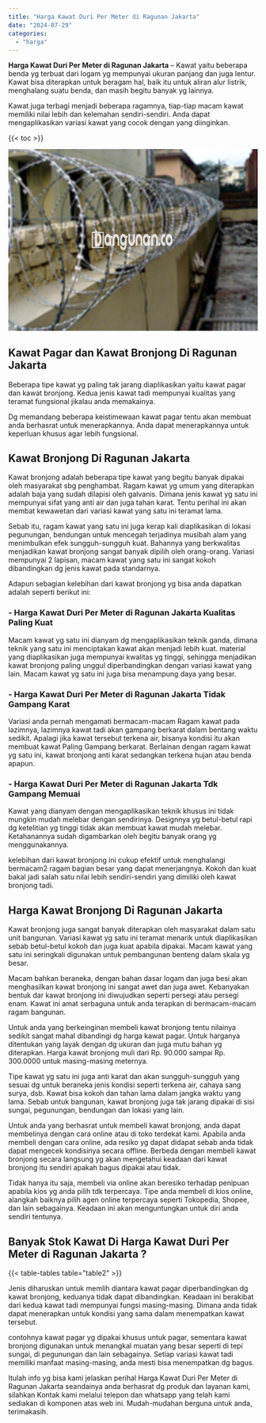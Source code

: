 ```yaml
---
title: "Harga Kawat Duri Per Meter di Ragunan Jakarta"
date: "2024-07-29"
categories: 
  - "harga"
---
```


**Harga Kawat Duri Per Meter di Ragunan Jakarta** – Kawat yaitu beberapa benda yg terbuat dari logam yg mempunyai ukuran panjang dan juga lentur. Kawat bisa diterapkan untuk beragam hal, baik itu untuk aliran alur listrik, menghalang suatu benda, dan masih begitu banyak yg lainnya.

Kawat juga terbagi menjadi beberapa ragamnya, tiap-tiap macam kawat memiliki nilai lebih dan kelemahan sendiri-sendiri. Anda dapat mengaplikasikan variasi kawat yang cocok dengan yang diinginkan.

{{< toc >}}

![Harga Kawat Duri Per Meter di Ragunan Jakarta](/images/jual-kawat-murah49.png)

## Kawat Pagar dan Kawat Bronjong Di Ragunan Jakarta

Beberapa tipe kawat yg paling tak jarang diaplikasikan yaitu kawat pagar dan kawat bronjong. Kedua jenis kawat tadi mempunyai kualitas yang teramat fungsional jikalau anda memakainya.

Dg memandang beberapa keistimewaan kawat pagar tentu akan membuat anda berhasrat untuk menerapkannya. Anda dapat menerapkannya untuk keperluan khusus agar lebih fungsional.

## Kawat Bronjong Di Ragunan Jakarta

Kawat bronjong adalah beberapa tipe kawat yang begitu banyak dipakai oleh masyarakat sbg penghambat. Ragam kawat yg umum yang diterapkan adalah baja yang sudah dilapisi oleh galvanis. Dimana jenis kawat yg satu ini mempunyai sifat yang anti air dan juga tahan karat. Tentu perihal ini akan membat kewawetan dari variasi kawat yang satu ini teramat lama.

Sebab itu, ragam kawat yang satu ini juga kerap kali diaplikasikan di lokasi pegunungan, bendungan untuk mencegah terjadinya musibah alam yang menimbulkan efek sungguh-sungguh kuat. Bahannya yang berkwalitas menjadikan kawat bronjong sangat banyak dipilih oleh orang-orang. Variasi mempunyai 2 lapisan, macam kawat yang satu ini sangat kokoh dibandingkan dg jenis kawat pada standarnya.

Adapun sebagian kelebihan dari kawat bronjong yg bisa anda dapatkan adalah seperti berikut ini:

### \- Harga Kawat Duri Per Meter di Ragunan Jakarta Kualitas Paling Kuat

Macam kawat yg satu ini dianyam dg mengaplikasikan teknik ganda, dimana teknik yang satu ini menciptakan kawat akan menjadi lebih kuat. material yang diaplikasikan juga mempunyai kwalitas yg tinggi, sehingga menjadikan kawat bronjong paling unggul diperbandingkan dengan variasi kawat yang lain. Macam kawat yg satu ini juga bisa menampung daya yang besar.

### \- Harga Kawat Duri Per Meter di Ragunan Jakarta Tidak Gampang Karat

Variasi anda pernah mengamati bermacam-macam Ragam kawat pada lazimnya, lazimnya kawat tadi akan gampang berkarat dalam bentang waktu sedikit. Apalagi jika kawat tersebut terkena air, bisanya kondisi itu akan membuat kawat Paling Gampang berkarat. Berlainan dengan ragam kawat yg satu ini, kawat bronjong anti karat sedangkan terkena hujan atau benda apapun.

### \- Harga Kawat Duri Per Meter di Ragunan Jakarta Tdk Gampang Memuai

Kawat yang dianyam dengan mengaplikasikan teknik khusus ini tidak mungkin mudah melebar dengan sendirinya. Designnya yg betul-betul rapi dg ketelitian yg tinggi tidak akan membuat kawat mudah melebar. Ketahanannya sudah digambarkan oleh begitu banyak orang yg menggunakannya.

kelebihan dari kawat bronjong ini cukup efektif untuk menghalangi bermacam2 ragam bagian besar yang dapat menerjangnya. Kokoh dan kuat bakal jadi salah satu nilai lebih sendiri-sendiri yang dimiliki oleh kawat bronjong tadi.

## Harga Kawat Bronjong Di Ragunan Jakarta

Kawat bronjong juga sangat banyak diterapkan oleh masyarakat dalam satu unit bangunan. Variasi kawat yg satu ini teramat menarik untuk diaplikasikan sebab betul-betul kokoh dan juga kuat apabila dipakai. Macam kawat yang satu ini seringkali digunakan untuk pembangunan benteng dalam skala yg besar.

Macam bahkan beraneka, dengan bahan dasar logam dan juga besi akan menghasilkan kawat bronjong ini sangat awet dan juga awet. Kebanyakan bentuk dar kawat bronjong ini diwujudkan seperti persegi atau persegi enam. Kawat ini amat serbaguna untuk anda terapkan di bermacam-macam ragam bangunan.

Untuk anda yang berkeinginan membeli kawat bronjong tentu nilainya sedikit sangat mahal dibandingi dg harga kawat pagar. Untuk harganya ditentukan yang layak dengan dg ukuran dan juga mutu bahan yg diterapkan. Harga kawat bronjong muli dari Rp. 90.000 sampai Rp. 300.0000 untuk masing-masing meternya.

Tipe kawat yg satu ini juga anti karat dan akan sungguh-sungguh yang sesuai dg untuk beraneka jenis kondisi seperti terkena air, cahaya sang surya, dsb. Kawat bisa kokoh dan tahan lama dalam jangka waktu yang lama. Sebab untuk bangunan, kawat bronjong juga tak jarang dipakai di sisi sungai, pegunungan, bendungan dan lokasi yang lain.

Untuk anda yang berhasrat untuk membeli kawat bronjong, anda dapat membelinya dengan cara online atau di toko terdekat kami. Apabila anda membeli dengan cara online, ada resiko yg dapat didapat sebab anda tidak dapat mengecek kondisinya secara offline. Berbeda dengan membeli kawat bronjong secara langsung yg akan mengetahui keadaan dari kawat bronjong itu sendiri apakah bagus dipakai atau tidak.

Tidak hanya itu saja, membeli via online akan beresiko terhadap penipuan apabila kios yg anda pilih tdk terpercaya. Tipe anda membeli di kios online, alangkah baiknya pilih agen online terpercaya seperti Tokopedia, Shopee, dan lain sebagainya. Keadaan ini akan menguntungkan untuk diri anda sendiri tentunya.

## Banyak Stok Kawat Di Harga Kawat Duri Per Meter di Ragunan Jakarta ?

{{< table-tables table="table2" >}}

Jenis diharuskan untuk memlih diantara kawat pagar diperbandingkan dg kawat bronjong, keduanya tidak dapat dibandingkan. Keadaan ini berakibat dari kedua kawat tadi mempunyai fungsi masing-masing. Dimana anda tidak dapat menerapkan untuk kondisi yang sama dalam menempatkan kawat tersebut.

contohnya kawat pagar yg dipakai khusus untuk pagar, sementara kawat bronjong digunakan untuk menangkal muatan yang besar seperti di tepi sungai, di pegunungan dan lain sebagainya. Setiap variasi kawat tadi memiliki manfaat masing-masing, anda mesti bisa menempatkan dg bagus.

Itulah info yg bisa kami jelaskan perihal Harga Kawat Duri Per Meter di Ragunan Jakarta seandainya anda berhasrat dg produk dan layanan kami, silahkan Kontak kami melalui telepon dan whatsapp yang telah kami sediakan di komponen atas web ini. Mudah-mudahan berguna untuk anda, terimakasih.
